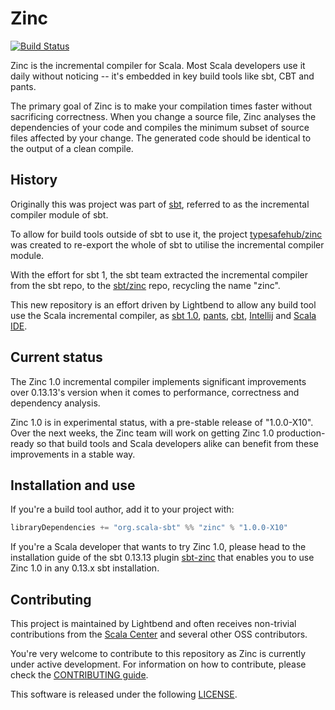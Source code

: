 Zinc
====

[![Build Status](https://platform-ci.scala-lang.org/api/badges/sbt/zinc/status.svg)](https://platform-ci.scala-lang.org/sbt/zinc)

Zinc is the incremental compiler for Scala. Most Scala developers use it daily
without noticing -- it's embedded in key build tools like sbt, CBT and pants.

The primary goal of Zinc is to make your compilation times faster without sacrificing
correctness. When you change a source file, Zinc analyses the dependencies of
your code and compiles the minimum subset of source files affected by your
change. The generated code should be identical to the output of a clean compile.

## History

[sbt]: https://github.com/sbt/sbt
[typesafehub/zinc]: https://github.com/typesafehub/zinc
[sbt/zinc]: https://github.com/sbt/zinc
[pants]: https://github.com/pantsbuild/pants
[CBT]: https://github.com/cvogt/cbt
[Intellij]: https://github.com/Jetbrains/intellij-scala
[Scala IDE]: https://github.com/scala-ide/scala-ide


Originally this was project was part of [sbt][], referred to as the incremental compiler module of sbt.

To allow for build tools outside of sbt to use it, the project [typesafehub/zinc][] was created to re-export the
whole of sbt to utilise the incremental compiler module.

With the effort for sbt 1, the sbt team extracted the incremental compiler from the sbt repo, to the
[sbt/zinc][] repo, recycling the name "zinc".

This new repository is an effort driven by Lightbend to allow any build tool
use the Scala incremental compiler, as [sbt 1.0][sbt], [pants][], [cbt][],
[Intellij][] and [Scala IDE][].

## Current status

The Zinc 1.0 incremental compiler implements significant improvements over
0.13.13's version when it comes to performance, correctness and dependency
analysis.

Zinc 1.0 is in experimental status, with a pre-stable release of "1.0.0-X10". Over
the next weeks, the Zinc team will work on getting Zinc 1.0 production-ready
so that build tools and Scala developers alike can benefit from these improvements
in a stable way.

## Installation and use

If you're a build tool author, add it to your project with:

```scala
libraryDependencies += "org.scala-sbt" %% "zinc" % "1.0.0-X10"
```

[sbt-zinc]: https://github.com/jvican/zinc/blob/sbt-plugin/README.md

If you're a Scala developer that wants to try Zinc 1.0, please head to the
installation guide of the sbt 0.13.13 plugin [sbt-zinc][] that enables you to use Zinc 1.0
in any 0.13.x sbt installation.

## Contributing

This project is maintained by Lightbend and often receives
non-trivial contributions from the [Scala Center](https://scala.epfl.ch) and
several other OSS contributors.

You're very welcome to contribute to this repository as Zinc is currently under
active development. For information on how to contribute, please check the
[CONTRIBUTING guide](CONTRIBUTING.md).

This software is released under the following [LICENSE](LICENSE).
